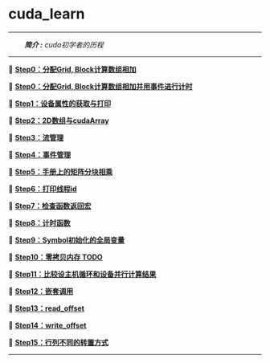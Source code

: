 # cuda_learn

---

&ensp;&ensp;&ensp;&ensp; ***简介 :** cuda初学者的历程*


---


📖 **[Step0：分配Grid, Block计算数组相加](CLionProjects/untitled1/cuda_c_demo/0_matrix_add_N_100_100.cu)**

📖 **[Step0：分配Grid, Block计算数组相加并用事件进行计时](CLionProjects/untitled1/cuda_c_demo/0_matrix_add_cal_time.cu)**

📖 **[Step1：设备属性的获取与打印](CLionProjects/untitled1/cuda_c_demo/1_device_management_conut.cu)**

📖 **[Step2：2D数组与cudaArray](CLionProjects/untitled1/cuda_c_demo/2_malloc_array_pitch.cu)**

📖 **[Step3：流管理](CLionProjects/untitled1/cuda_c_demo/3_stream_management.cu)**

📖 **[Step4：事件管理](CLionProjects/untitled1/cuda_c_demo/4_event_management.cu)**

📖 **[Step5：手册上的矩阵分块相乘](CLionProjects/untitled1/cuda_c_demo/5_manual_matrix_multi.cu)**

📖 **[Step6：打印线程id](CLionProjects/untitled1/cuda_c_demo/6_test_print)**

📖 **[Step7：检查函数返回宏](CLionProjects/untitled1/cuda_c_demo/7_check_all)**

📖 **[Step8：计时函数](CLionProjects/untitled1/cuda_c_demo/8_cpu_count_time)**

📖 **[Step9：Symbol初始化的全局变量](CLionProjects/untitled1/cuda_c_demo/9_静态全局内存)**

📖 **[Step10：零拷贝内存 TODO ](CLionProjects/untitled1/cuda_c_demo/10_零拷贝内存)**

📖 **[Step11：比较设主机循环和设备并行计算结果](CLionProjects/untitled1/cuda_c_demo/11_csdn_add_example)**

📖 **[Step12：嵌套调用](CLionProjects/untitled1/cuda_c_demo/12_nested_hello_world)**

📖 **[Step13：read_offset](CLionProjects/untitled1/cuda_c_demo/13_read_segment.cu)**

📖 **[Step14：write_offset](CLionProjects/untitled1/cuda_c_demo/14_write_segment.cu)**

📖 **[Step15：行列不同的转置方式](CLionProjects/untitled1/cuda_c_demo/15_矩阵转置.cu)**

---


